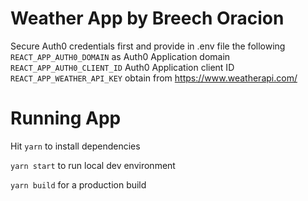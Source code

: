
# Weather App by Breech Oracion
Secure Auth0 credentials first and provide in .env file the following
`REACT_APP_AUTH0_DOMAIN` as Auth0 Application domain 
`REACT_APP_AUTH0_CLIENT_ID`  Auth0 Application client ID 
`REACT_APP_WEATHER_API_KEY` obtain from https://www.weatherapi.com/


# Running App

Hit `yarn` to install dependencies

`yarn start` to run local dev environment

`yarn build` for a production build

